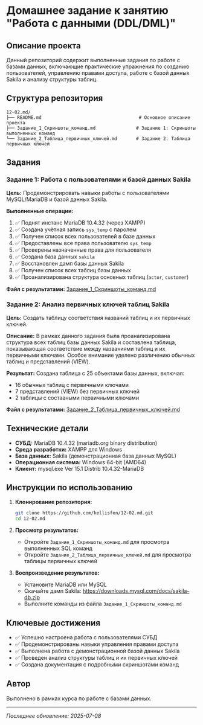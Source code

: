 # Домашнее задание к занятию "Работа с данными (DDL/DML)"

## Описание проекта

Данный репозиторий содержит выполненные задания по работе с базами данных, включающие практические упражнения по созданию пользователей, управлению правами доступа, работе с базой данных Sakila и анализу структуры таблиц.

## Структура репозитория

```
12-02.md/
├── README.md                                    # Основное описание проекта
├── Задание_1_Скриншоты_команд.md               # Задание 1: Скриншоты выполненных команд
└── Задание_2_Таблица_первичных_ключей.md       # Задание 2: Таблица первичных ключей
```

## Задания

### Задание 1: Работа с пользователями и базой данных Sakila

**Цель:** Продемонстрировать навыки работы с пользователями MySQL/MariaDB и базой данных Sakila.

**Выполненные операции:**
1. ✅ Поднят инстанс MariaDB 10.4.32 (через XAMPP)
2. ✅ Создана учётная запись `sys_temp` с паролем
3. ✅ Получен список всех пользователей в базе данных
4. ✅ Предоставлены все права пользователю `sys_temp`
5. ✅ Проверены назначенные права для пользователя
6. ✅ Создана база данных `sakila`
7. ✅ Восстановлен дамп базы данных Sakila
8. ✅ Получен список всех таблиц базы данных
9. ✅ Проанализирована структура основных таблиц (`actor`, `customer`)

**Файл с результатами:** [Задание_1_Скриншоты_команд.md](./Задание_1_Скриншоты_команд.md)

### Задание 2: Анализ первичных ключей таблиц Sakila

**Цель:** Создать таблицу соответствия названий таблиц и их первичных ключей.

**Описание:** В рамках данного задания была проанализирована структура всех таблиц базы данных Sakila и составлена таблица, показывающая соответствие между названиями таблиц и их первичными ключами. Особое внимание уделено различению обычных таблиц и представлений (VIEW).

**Результат:** Создана таблица с 25 объектами базы данных, включая:
- 16 обычных таблиц с первичными ключами
- 7 представлений (VIEW) без первичных ключей
- 2 таблицы с составными первичными ключами

**Файл с результатами:** [Задание_2_Таблица_первичных_ключей.md](./Задание_2_Таблица_первичных_ключей.md)

## Технические детали

- **СУБД:** MariaDB 10.4.32 (mariadb.org binary distribution)
- **Среда разработки:** XAMPP для Windows
- **База данных:** Sakila (демонстрационная база данных MySQL)
- **Операционная система:** Windows 64-bit (AMD64)
- **Клиент:** mysql.exe Ver 15.1 Distrib 10.4.32-MariaDB

## Инструкции по использованию

1. **Клонирование репозитория:**
   ```bash
   git clone https://github.com/kellisfen/12-02.md.git
   cd 12-02.md
   ```

2. **Просмотр результатов:**
   - Откройте `Задание_1_Скриншоты_команд.md` для просмотра выполненных SQL команд
   - Откройте `Задание_2_Таблица_первичных_ключей.md` для просмотра таблицы первичных ключей

3. **Воспроизведение результатов:**
   - Установите MariaDB или MySQL
   - Скачайте дамп Sakila: https://downloads.mysql.com/docs/sakila-db.zip
   - Выполните команды из файла `Задание_1_Скриншоты_команд.md`

## Ключевые достижения

- ✅ Успешно настроена работа с пользователями СУБД
- ✅ Продемонстрированы навыки управления правами доступа
- ✅ Выполнена работа с демонстрационной базой данных Sakila
- ✅ Проведен анализ структуры таблиц и их первичных ключей
- ✅ Создана документация с подробными скриншотами команд

## Автор

Выполнено в рамках курса по работе с базами данных.

---

*Последнее обновление: 2025-07-08*

